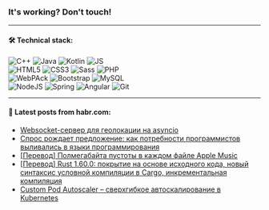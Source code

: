 ### It's working? Don't touch!

---

#### 🛠️ Technical stack:

![C++](https://img.shields.io/badge/C++-informational?logo=c%2B%2B&style=flat&logoColor=white&color=9C033A)
![Java](https://img.shields.io/badge/Java-informational?logo=java&style=flat&logoColor=white&color=007396)
![Kotlin](https://img.shields.io/badge/Kotlin-informational?logo=Kotlin&style=flat&logoColor=white&color=0095D5)
![JS](https://img.shields.io/badge/JS-informational?logo=javaScript&style=flat&logoColor=black&color=F7Df1E) <br>
![HTML5](https://img.shields.io/badge/HTML5-informational?logo=html5&style=flat&logoColor=white&color=E34F26)
![CSS3](https://img.shields.io/badge/CSS3-informational?logo=css3&style=flat&logoColor=white&color=157286)
![Sass](https://img.shields.io/badge/Saas-informational?logo=sass&style=flat&logoColor=white&color=hotpink)
![PHP](https://img.shields.io/badge/PHP-informational?logo=php&style=flat&logoColor=white&color=777BB4) <br>
![WebPAck](https://img.shields.io/badge/WebPack-informational?logo=webPack&style=flat&logoColor=white&color=FF6F00)
![Bootstrap](https://img.shields.io/badge/Bootstrap-informational?logo=Bootstrap&style=flat&logoColor=white&color=7952B3)
![MySQL](https://img.shields.io/badge/MySQL-informational?logo=MySQL&style=flat&logoColor=white&color=00f) <br>
![NodeJS](https://img.shields.io/badge/NodeJS-informational?logo=node.js&style=flat&logoColor=white&color=43853D)
![Spring](https://img.shields.io/badge/Spring-informational?logo=Spring&style=flat&logoColor=white&color=0A9EDC)
![Angular](https://img.shields.io/badge/Vue-informational?logo=vue.js&style=flat&logoColor=white&color=red)
![Git](https://img.shields.io/badge/Git-informational?logo=git&style=flat&logoColor=white&color=darkorange)

___

#### 💬 Latest posts from habr.com:

<!-- BLOG-POST-LIST:START -->
- [Websocket-сервер для геолокации на asyncio](https://habr.com/ru/post/659341/?utm_source=habrahabr&utm_medium=rss&utm_campaign=659341)
- [Спрос рождает предложение: как потребности программистов выливались в языки программирования](https://habr.com/ru/post/659875/?utm_source=habrahabr&utm_medium=rss&utm_campaign=659875)
- [[Перевод] Полмегабайта пустоты в каждом файле Apple Music](https://habr.com/ru/post/659799/?utm_source=habrahabr&utm_medium=rss&utm_campaign=659799)
- [[Перевод] Rust 1.60.0: покрытие на основе исходного кода, новый синтаксис условной компиляции в Cargo, инкрементальная компиляция](https://habr.com/ru/post/659905/?utm_source=habrahabr&utm_medium=rss&utm_campaign=659905)
- [Custom Pod Autoscaler – сверхгибкое автоскалирование в Kubernetes](https://habr.com/ru/post/659705/?utm_source=habrahabr&utm_medium=rss&utm_campaign=659705)
<!-- BLOG-POST-LIST:END -->
